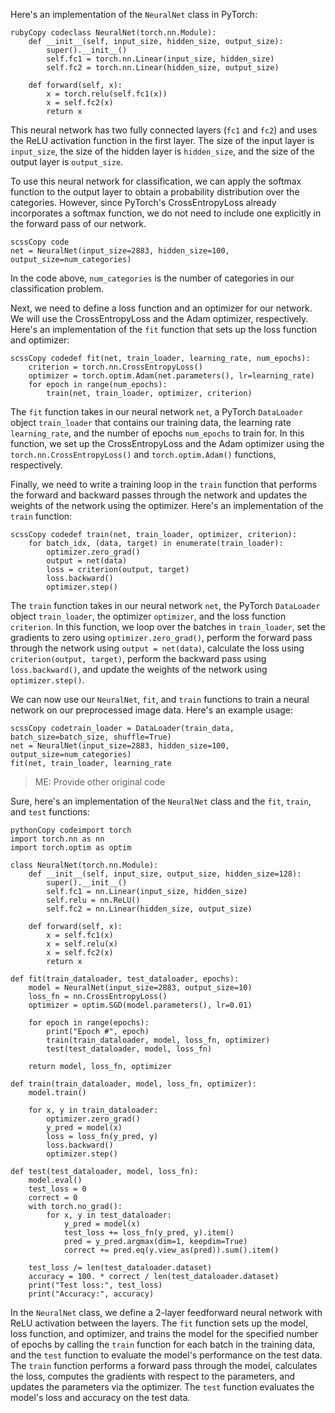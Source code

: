 Here's an implementation of the `NeuralNet` class in PyTorch:

```
rubyCopy codeclass NeuralNet(torch.nn.Module):
    def __init__(self, input_size, hidden_size, output_size):
        super().__init__()
        self.fc1 = torch.nn.Linear(input_size, hidden_size)
        self.fc2 = torch.nn.Linear(hidden_size, output_size)

    def forward(self, x):
        x = torch.relu(self.fc1(x))
        x = self.fc2(x)
        return x
```

This neural network has two fully connected layers (`fc1` and `fc2`) and uses the ReLU activation function in the first layer. The size of the input layer is `input_size`, the size of the hidden layer is `hidden_size`, and the size of the output layer is `output_size`.

To use this neural network for classification, we can apply the softmax function to the output layer to obtain a probability distribution over the categories. However, since PyTorch's CrossEntropyLoss already incorporates a softmax function, we do not need to include one explicitly in the forward pass of our network.

```
scssCopy code
net = NeuralNet(input_size=2883, hidden_size=100, output_size=num_categories)
```

In the code above, `num_categories` is the number of categories in our classification problem.

Next, we need to define a loss function and an optimizer for our network. We will use the CrossEntropyLoss and the Adam optimizer, respectively. Here's an implementation of the `fit` function that sets up the loss function and optimizer:

```
scssCopy codedef fit(net, train_loader, learning_rate, num_epochs):
    criterion = torch.nn.CrossEntropyLoss()
    optimizer = torch.optim.Adam(net.parameters(), lr=learning_rate)
    for epoch in range(num_epochs):
        train(net, train_loader, optimizer, criterion)
```

The `fit` function takes in our neural network `net`, a PyTorch `DataLoader` object `train_loader` that contains our training data, the learning rate `learning_rate`, and the number of epochs `num_epochs` to train for. In this function, we set up the CrossEntropyLoss and the Adam optimizer using the `torch.nn.CrossEntropyLoss()` and `torch.optim.Adam()` functions, respectively.

Finally, we need to write a training loop in the `train` function that performs the forward and backward passes through the network and updates the weights of the network using the optimizer. Here's an implementation of the `train` function:

```
scssCopy codedef train(net, train_loader, optimizer, criterion):
    for batch_idx, (data, target) in enumerate(train_loader):
        optimizer.zero_grad()
        output = net(data)
        loss = criterion(output, target)
        loss.backward()
        optimizer.step()
```

The `train` function takes in our neural network `net`, the PyTorch `DataLoader` object `train_loader`, the optimizer `optimizer`, and the loss function `criterion`. In this function, we loop over the batches in `train_loader`, set the gradients to zero using `optimizer.zero_grad()`, perform the forward pass through the network using `output = net(data)`, calculate the loss using `criterion(output, target)`, perform the backward pass using `loss.backward()`, and update the weights of the network using `optimizer.step()`.

We can now use our `NeuralNet`, `fit`, and `train` functions to train a neural network on our preprocessed image data. Here's an example usage:

```
scssCopy codetrain_loader = DataLoader(train_data, batch_size=batch_size, shuffle=True)
net = NeuralNet(input_size=2883, hidden_size=100, output_size=num_categories)
fit(net, train_loader, learning_rate
```



>  ME: Provide other original code



Sure, here's an implementation of the `NeuralNet` class and the `fit`, `train`, and `test` functions:

```
pythonCopy codeimport torch
import torch.nn as nn
import torch.optim as optim

class NeuralNet(torch.nn.Module):
    def __init__(self, input_size, output_size, hidden_size=128):
        super().__init__()
        self.fc1 = nn.Linear(input_size, hidden_size)
        self.relu = nn.ReLU()
        self.fc2 = nn.Linear(hidden_size, output_size)

    def forward(self, x):
        x = self.fc1(x)
        x = self.relu(x)
        x = self.fc2(x)
        return x

def fit(train_dataloader, test_dataloader, epochs):
    model = NeuralNet(input_size=2883, output_size=10)
    loss_fn = nn.CrossEntropyLoss()
    optimizer = optim.SGD(model.parameters(), lr=0.01)

    for epoch in range(epochs):
        print("Epoch #", epoch)
        train(train_dataloader, model, loss_fn, optimizer)
        test(test_dataloader, model, loss_fn)

    return model, loss_fn, optimizer

def train(train_dataloader, model, loss_fn, optimizer):
    model.train()

    for x, y in train_dataloader:
        optimizer.zero_grad()
        y_pred = model(x)
        loss = loss_fn(y_pred, y)
        loss.backward()
        optimizer.step()

def test(test_dataloader, model, loss_fn):
    model.eval()
    test_loss = 0
    correct = 0
    with torch.no_grad():
        for x, y in test_dataloader:
            y_pred = model(x)
            test_loss += loss_fn(y_pred, y).item()
            pred = y_pred.argmax(dim=1, keepdim=True)
            correct += pred.eq(y.view_as(pred)).sum().item()

    test_loss /= len(test_dataloader.dataset)
    accuracy = 100. * correct / len(test_dataloader.dataset)
    print("Test loss:", test_loss)
    print("Accuracy:", accuracy)
```

In the `NeuralNet` class, we define a 2-layer feedforward neural network with ReLU activation between the layers. The `fit` function sets up the model, loss function, and optimizer, and trains the model for the specified number of epochs by calling the `train` function for each batch in the training data, and the `test` function to evaluate the model's performance on the test data. The `train` function performs a forward pass through the model, calculates the loss, computes the gradients with respect to the parameters, and updates the parameters via the optimizer. The `test` function evaluates the model's loss and accuracy on the test data.